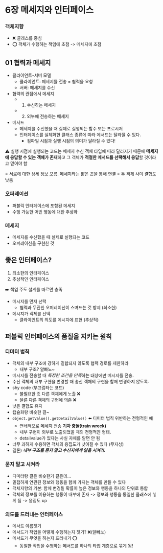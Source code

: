 # 6장 메세지와 인터페이스

### 객체지향
- ❌ 클래스를 중심
- ⭕️ 객체가 수행하는 책임에 초점 -> 메세지에 초점 

## 01 협력과 메세지

- 클라이언트-서버 모델
  - 클라이언트: 메세지를 전송 = 협력을 요청
  - 서버: 메세지를 수신
- 협력의 관점에서 메세지
  - 1. 수신하는 메세지
  - 2. 외부에 전송하는 메세지
- 메서드
  - 메세지를 수신했을 때 실제로 실행되는 함수 또는 프로시저
  - 인터페이스를 실체화한 클래스 종류에 따라 메서드는 달라질 수 있다. 
    - 컴파일 시점과 실행 시점의 의미가 달라질 수 있다!

⚠️ 실행 시점에 실행되는 코드는 메세지 수신 객체 타입에 따라 달라지기 때문에 **메세지에 응답할 수 있는 객체가 존재**하고 그 객체가 **적절한 메서드를 선택해서 응답**할 것이라고 믿어야 함

= 서로에 대한 상세 정보 모름. 메세지라는 얇은 끈을 통해 연결 = 두 객체 사이 결합도 낮춤

### 오퍼레이션
- 퍼블릭 인터페이스에 포함된 메세지
- 수행 가능한 어떤 행동에 대한 추상화

### 메세지 
- 메세지를 수신했을 때 실제로 실행되는 코드
- 오퍼레이션을 구현한 것

## 좋은 인터페이스?
1. 최소한의 인터페이스
2. 추상적인 인터페이스

➡️ 책임 주도 설계를 따르면 충족
- 메시지를 먼저 선택 
  - 협력과 무관한 오퍼레이션이 스며드는 것 방지 (최소한)
- 메시지가 객체를 선택
  - 클라이언트의 의도를 메시지에 표현 (추상적)

## 퍼블릭 인터페이스의 품질을 지키는 원칙

### 디미터 법칙
- 객체의 내부 구조에 강하게 결합되지 않도록 협력 경로를 제한하라
  - 내부 구조? 알빠노~
- 메시지를 전송할 때 *특정한 조건을 만족*하는 대상에만 메시지를 전송.
- 수신 객체의 내부 구현을 변경할 때 송신 객체의 구현을 함께 변경하지 않도록.
- shy code (부끄럼타는 코드)
  - 불필요한 것 다른 객체에게 노출 ❌
  - 물론 다른 객체의 구현에 의존 ❌
- 낮은 결합도 유지
- 캡슐화랑 비슷한 결~
- `object.getValue().getDetailValue()` ⬅️ 디미터 법칙 위반하는 전형적인 예
  - 연쇄적으로 메세지 전송 **기차 충돌(train wreck)**
  - 내부 구현이 외부로 노출되었을 때의 전형적인 형태.
  - detailvalue가 있다는 사실 자체를 알면 안 됨
- 너무 과하게 수용하면 객체의 응집도가 낮아질 수 있다 (무지성)
- 결론) ***내부 구조를 묻지 말고 수신자에게 일을 시켜라.***

### 묻지 말고 시켜라
- 디미터랑 결은 비슷한거 같은데...
- 밀접하게 연관된 정보와 행동을 함께 가지는 객체를 만들 수 있다
- 객체지향의 기본: 함께 변경될 확률이 높은 정보와 행동을 하나의 단위로 통합
- 객체의 정보를 이용하는 행동이 내부에 존재 -> 정보와 행동을 동일한 클래스에 넣게 됨 -> 응집도 up

### 의도를 드러내는 인터페이스
- 메서드 이름짓기
 - 메서드가 작업을 어떻게 수행하는지 짓기? ❌(알빠노)
 - 메서드가 무엇을 하는지 드러내기 ⭕️
   - 동일한 작업을 수행하는 메서드를 하나의 타입 계층으로 묶게 됨!

